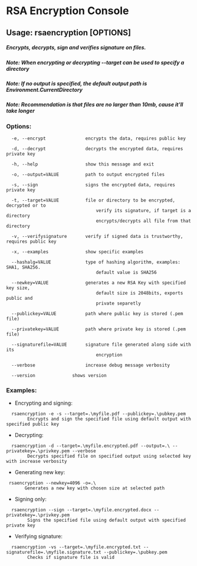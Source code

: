 # RSA Encryption Console

## Usage: rsaencryption [OPTIONS]
##### Encrypts, decrypts, sign and verifies signature on files.
##### Note: When encrypting or decrypting --target can be used to specify a directory
##### Note: If no output is specified, the default output path is Environment.CurrentDirectory
##### Note: Recommendation is that files are no larger than 10mb, cause it'll take longer

### Options:
```
  -e, --encrypt               encrypts the data, requires public key
```
```
  -d, --decrypt               decrypts the encrypted data, requires private key
```
```
  -h, --help                  show this message and exit
```
```
  -o, --output=VALUE          path to output encrypted files
```
```
  -s, --sign                  signs the encrypted data, requires private key
```
```
  -t, --target=VALUE          file or directory to be encrypted, decrypted or to
                                  verify its signature, if target is a directory 
                                  encrypts/decrypts all file from that directory
```
```
  -v, --verifysignature       verify if signed data is trustworthy, requires public key
```
```
  -x, --examples              show specific examples
```
```
  --hashalg=VALUE             type of hashing algorithm, examples: SHA1, SHA256.
                                  default value is SHA256
```
```
  --newkey=VALUE              generates a new RSA Key with specified key size,
                                  default size is 2048bits, exports public and
                                  private separetly
```
```
  --publickey=VALUE           path where public key is stored (.pem file)
```
```
  --privatekey=VALUE          path where private key is stored (.pem file)
```
```
  --signaturefile=VALUE       signature file generated along side with its
                                  encryption
```
```
  --verbose                   increase debug message verbosity
```
```
  --version              shows version
```
### Examples:
* Encrypting and signing:
```
  rsaencryption -e -s --target=.\myfile.pdf --publickey=.\pubkey.pem
        Encrypts and sign the specified file using default output with specified public key
```
* Decrypting:
```
  rsaencryption -d --target=.\myfile.encrypted.pdf --output=.\ --privatekey=.\privkey.pem --verbose
        Decrypts specified file on specified output using selected key with increase verbosity
```
* Generating new key:
 ```
  rsaencryption --newkey=4096 -o=.\
        Generates a new key with chosen size at selected path
```
* Signing only:
```
  rsaencryption --sign --target=.\myfile.encrypted.docx --privatekey=.\privkey.pem
        Signs the specified file using default output with specified private key
```
* Verifying signature: 
```
  rsaencryption -vs --target=.\myfile.encrypted.txt --signaturefile=.\myfile.signature.txt --publickey=.\pubkey.pem
        Checks if signature file is valid
```

